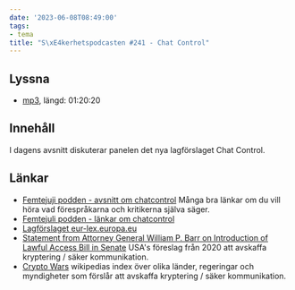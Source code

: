```yaml
---
date: '2023-06-08T08:49:00'
tags:
- tema
title: "S\xE4kerhetspodcasten #241 - Chat Control"
---
```

## Lyssna
* [mp3](https://traffic.libsyn.com/secure/sakerhetspodcasten/2023-05-10_chatcontrol2.mp3?dest-id=117848), längd: 01:20:20

## Innehåll
I dagens avsnitt diskuterar panelen det nya lagförslaget Chat Control.

## Länkar
* [Femtejuji podden - avsnitt om chatcontrol](https://podcasts.apple.com/se/podcast/5-juli-podden/id1122958236?i=1000603915086)
  Många bra länkar om du vill höra vad förespråkarna och kritikerna själva säger.
* [Femtejuli podden - länkar om chatcontrol](https://femtejuli.se/2023/02/13/chatcontrol-csa-regulation-enkelt-forklarad/)
* [Lagförslaget eur-lex.europa.eu](https://eur-lex.europa.eu/legal-content/EN/TXT/?uri=COM%3A2022%3A209%3AFIN&qid=1652451192472)
* [Statement from Attorney General William P. Barr on Introduction of Lawful Access Bill in Senate](https://www.justice.gov/opa/pr/statement-attorney-general-william-p-barr-introduction-lawful-access-bill-senate)
  USA's föreslag från 2020 att avskaffa kryptering / säker kommunikation.
* [Crypto Wars](https://en.wikipedia.org/wiki/Crypto_Wars)
  wikipedias index över olika länder, regeringar och myndigheter som förslår att avskaffa kryptering / säker kommunikation.
